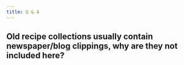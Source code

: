 ```yaml
---
title: Q & A
---
```


##  Old recipe collections usually contain newspaper/blog clippings, why are they not included here? 
